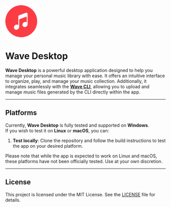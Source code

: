 <img src="../../assets/icon.png" width="100" height="100" />

# Wave Desktop

**Wave Desktop** is a powerful desktop application designed to help you manage your personal music
library with ease. It offers an intuitive interface to organize, play, and manage your music
collection. Additionally, it integrates seamlessly with the
**[Wave CLI](../cli)**, allowing you to upload and manage music files
generated by the CLI directly within the app.

---

## Platforms

Currently, **Wave Desktop** is fully tested and supported on **Windows**.  
If you wish to test it on **Linux** or **macOS**, you can:

1. **Test locally**: Clone the repository and follow the build instructions to test the app on your
   desired platform.

Please note that while the app is expected to work on Linux and macOS, these platforms have not been
officially tested. Use at your own discretion.

---

## License

This project is licensed under the MIT License. See the [LICENSE](LICENSE) file for details.

